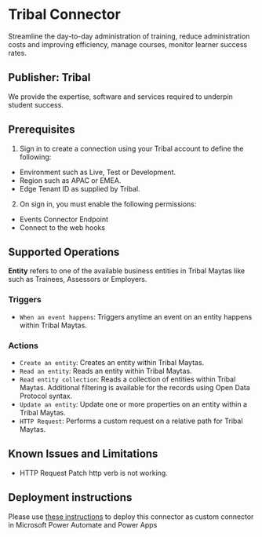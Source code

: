 # Tribal Connector
Streamline the day-to-day administration of training, reduce administration costs and improving efficiency, manage courses, monitor learner success rates.

## Publisher: Tribal
We provide the expertise, software and services required to underpin student success.

## Prerequisites
1. Sign in to create a connection using your Tribal account to define the following:
- Environment such as Live, Test or Development.
- Region such as APAC or EMEA.
- Edge Tenant ID as supplied by Tribal.

2. On sign in, you must enable the following permissions:
- Events Connector Endpoint
- Connect to the web hooks

## Supported Operations
**Entity** refers to one of the available business entities in Tribal Maytas like such as Trainees, Assessors or Employers.

### Triggers
- `When an event happens`: Triggers anytime an event on an entity happens within Tribal Maytas.

### Actions
- `Create an entity`: Creates an entity within Tribal Maytas.
- `Read an entity`: Reads an entity within Tribal Maytas.
- `Read entity collection`: Reads a collection of entities within Tribal Maytas. Additional filtering is available for the records using Open Data Protocol syntax.
- `Update an entity`: Update one or more properties on an entity within a Tribal Maytas.
- `HTTP Request`: Performs a custom request on a relative path for Tribal Maytas.

## Known Issues and Limitations
- HTTP Request Patch http verb is not working.

## Deployment instructions
Please use [these instructions](https://docs.microsoft.com/en-us/connectors/custom-connectors/paconn-cli) to deploy this connector as custom connector in Microsoft Power Automate and Power Apps